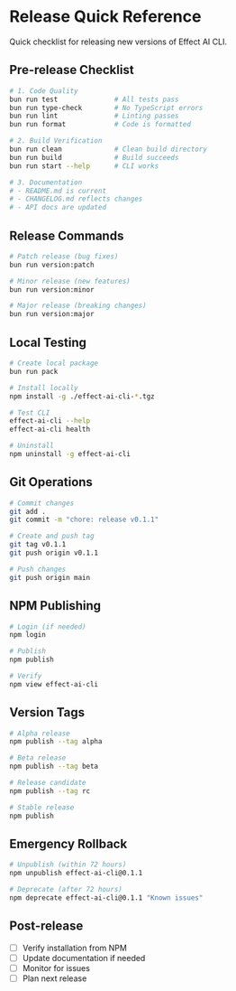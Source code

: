 # Release Quick Reference

Quick checklist for releasing new versions of Effect AI CLI.

## Pre-release Checklist

```bash
# 1. Code Quality
bun run test              # All tests pass
bun run type-check        # No TypeScript errors
bun run lint              # Linting passes
bun run format            # Code is formatted

# 2. Build Verification
bun run clean             # Clean build directory
bun run build             # Build succeeds
bun run start --help      # CLI works

# 3. Documentation
# - README.md is current
# - CHANGELOG.md reflects changes
# - API docs are updated
```

## Release Commands

```bash
# Patch release (bug fixes)
bun run version:patch

# Minor release (new features)
bun run version:minor

# Major release (breaking changes)
bun run version:major
```

## Local Testing

```bash
# Create local package
bun run pack

# Install locally
npm install -g ./effect-ai-cli-*.tgz

# Test CLI
effect-ai-cli --help
effect-ai-cli health

# Uninstall
npm uninstall -g effect-ai-cli
```

## Git Operations

```bash
# Commit changes
git add .
git commit -m "chore: release v0.1.1"

# Create and push tag
git tag v0.1.1
git push origin v0.1.1

# Push changes
git push origin main
```

## NPM Publishing

```bash
# Login (if needed)
npm login

# Publish
npm publish

# Verify
npm view effect-ai-cli
```

## Version Tags

```bash
# Alpha release
npm publish --tag alpha

# Beta release
npm publish --tag beta

# Release candidate
npm publish --tag rc

# Stable release
npm publish
```

## Emergency Rollback

```bash
# Unpublish (within 72 hours)
npm unpublish effect-ai-cli@0.1.1

# Deprecate (after 72 hours)
npm deprecate effect-ai-cli@0.1.1 "Known issues"
```

## Post-release

- [ ] Verify installation from NPM
- [ ] Update documentation if needed
- [ ] Monitor for issues
- [ ] Plan next release
